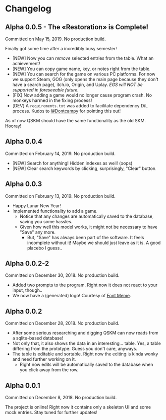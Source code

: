 # Changelog
## Alpha 0.0.5 - The «Restoration» is Complete!
Committed on May 15, 2019. No production build.

Finally got some time after a incredibly busy semester!
* [NEW] Now you can *remove* selected entries from the table. What an achievement!
* [NEW] You can copy game name, key, or notes right from the table.
* [NEW] You can search for the game on various PC platforms. For now we support
Steam, GOG (only opens the main page because they don't have a search page), itch.io, 
Origin, and Uplay. *EGS will NOT be supported in foreseeable future.*
* [FIX] Now adding a game would no longer cause program crash. No monkeys harmed
in the fixing process!
* [DEV] A `requirements.txt` was added to facilitate dependency D/L process. Kudos to
[@Dontcampy](https://github.com/Dontcampy) for pointing this out!

As of now QSKM should have the same functionality as the old SKM. Hooray!

## Alpha 0.0.4
Committed on February 14, 2019. No production build.

* [NEW] Search for anything! Hidden indexes as well! (oops)
* [NEW] Clear search keywords by clicking, surprisingly, "Clear" button.

## Alpha 0.0.3
Committed on February 13, 2019. No production build.

* Happy Lunar New Year!
* Implemented functionality to add a game.
    - Notice that any changes are automatically saved to the database, saving you some hassles.
    - Given how well this model works, it might not be necessary to have "Save" any more.
        - But, "Save" has always been part of the software. It feels incomplete without it! Maybe we should just leave as it is. A good placebo I guess..

## Alpha 0.0.2-2
Committed on December 30, 2018. No production build.

* Added two prompts to the program. Right now it does not react to your input, though..
* We now have a (generated) logo! Courtesy of [Font Meme](https://fontmeme.com/fallout-font/). 

## Alpha 0.0.2
Committed on December 28, 2018. No production build.

* After some serious researching and digging QSKM can now reads from a sqlite-based database! 
* Not only that, it also shows the data in an interesting... table. Yes, a table differing from the prototype. Guess you don't care, anyways.
* The table is editable and sortable. Right now the editing is kinda wonky and need further working on it.
    - Right now edits will be automatically saved to the database when you click away from the row.

## Alpha 0.0.1
Committed on December 8, 2018. No production build.

The project is online! Right now it contains only a skeleton UI and some mock entries. Stay tuned for further updates!
